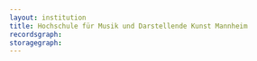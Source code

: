 ```yaml
---
layout: institution
title: Hochschule für Musik und Darstellende Kunst Mannheim
recordsgraph: 
storagegraph: 
---
```

